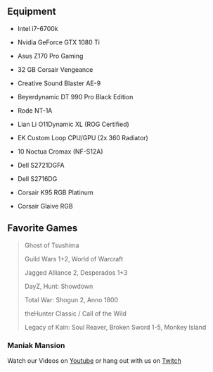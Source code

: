 ## Equipment

*   Intel i7-6700k
*   Nvidia GeForce GTX 1080 Ti
*   Asus Z170 Pro Gaming
*   32 GB Corsair Vengeance

*   Creative Sound Blaster AE-9
*   Beyerdynamic DT 990 Pro Black Edition
*   Rode NT-1A

*   Lian Li O11Dynamic XL (ROG Certified)
*   EK Custom Loop CPU/GPU (2x 360 Radiator)
*   10 Noctua Cromax (NF-S12A)

*   Dell S2721DGFA
*   Dell S2716DG
*   Corsair K95 RGB Platinum
*   Corsair Glaive RGB


## Favorite Games
> Ghost of Tsushima
> 
> Guild Wars 1+2, World of Warcraft
> 
> Jagged Alliance 2, Desperados 1+3
> 
> DayZ, Hunt: Showdown
>  
> Total War: Shogun 2, Anno 1800
> 
> theHunter Classic / Call of the Wild
> 
> Legacy of Kain: Soul Reaver, Broken Sword 1-5, Monkey Island


### Maniak Mansion
Watch our Videos on [Youtube](https://www.youtube.com/channel/UCs5pe7wlhNFRWvAF_xASGvQ) or hang out with us on [Twitch](https://www.twitch.tv/maniakmansion)

